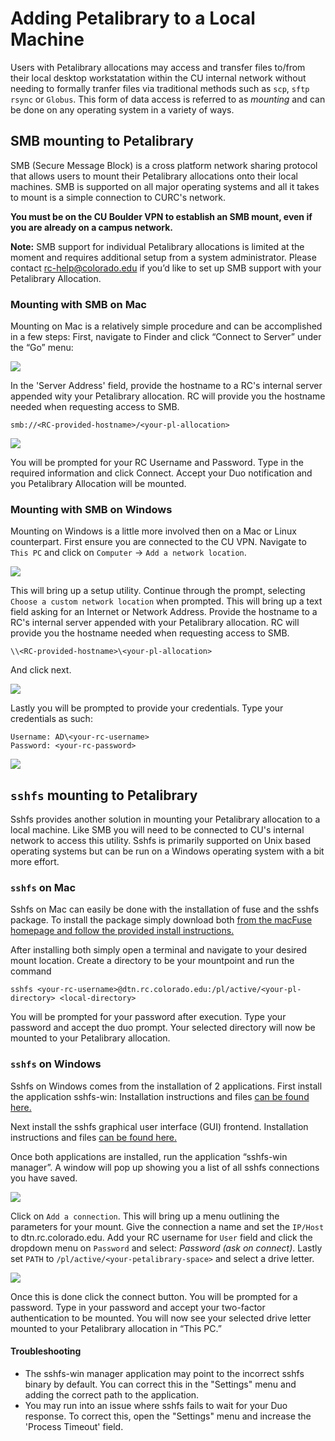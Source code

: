 # Adding Petalibrary to a Local Machine

Users with Petalibrary allocations may access and transfer files to/from their local desktop workstatation within the CU internal network without needing to formally tranfer files via traditional methods such as `scp`, `sftp` `rsync` or `Globus`. This form of data access is referred to as _mounting_ and can be done on any operating system in a variety of ways.

## SMB mounting to Petalibrary

SMB (Secure Message Block) is a cross platform network sharing protocol that allows users to mount their Petalibrary allocations onto their local machines. SMB is supported on all major operating systems and all it takes to mount is a simple connection to CURC's network.

**You must be on the CU Boulder VPN to establish an SMB mount, even if you are already on a campus network.**

**Note:** SMB support for individual Petalibrary allocations is limited at the moment and requires additional setup from a system administrator. Please contact rc-help@colorado.edu if you’d like to set up SMB support with your Petalibrary Allocation.

### Mounting with SMB on Mac

Mounting on Mac is a relatively simple procedure and can be accomplished in a few steps:
First, navigate to Finder and click “Connect to Server” under the “Go” menu:


![](https://raw.githubusercontent.com/ResearchComputing/Documentation/dev/Petalibrary/Mounting/smbmac1.png)


In the 'Server Address' field, provide the hostname to a RC's internal server appended wity your Petalibrary allocation. RC will provide you the hostname needed when requesting access to SMB.
```
smb://<RC-provided-hostname>/<your-pl-allocation>
```

![](https://raw.githubusercontent.com/ResearchComputing/Documentation/dev/Petalibrary/Mounting/smbmac2.png)


You will be prompted for your RC Username and Password. Type in the required information and click Connect. Accept your Duo notification and you Petalibrary Allocation will be mounted. 



### Mounting with SMB on Windows

Mounting on Windows is a little more involved then on a Mac or Linux counterpart. First ensure you are connected to the CU VPN. Navigate to `This PC` and click on `Computer` -> `Add a network location`.

![](https://raw.githubusercontent.com/ResearchComputing/Documentation/dev/Petalibrary/Mounting/smb1.PNG)

This will bring up a setup utility. Continue through the prompt, selecting `Choose a custom network location` when prompted. This will bring up a text field asking for an Internet or Network Address. Provide the hostname to a RC's internal server appended with your Petalibrary allocation. RC will provide you the hostname needed when requesting access to SMB.
```
\\<RC-provided-hostname>\<your-pl-allocation>
```
And click next.

![](https://raw.githubusercontent.com/ResearchComputing/Documentation/dev/Petalibrary/Mounting/smb2.PNG)

Lastly you will be prompted to provide your credentials. Type your credentials as such:

```
Username: AD\<your-rc-username>
Password: <your-rc-password>
```

![](https://raw.githubusercontent.com/ResearchComputing/Documentation/dev/Petalibrary/Mounting/smb3.PNG)


## `sshfs` mounting to Petalibrary

Sshfs provides another solution in mounting your Petalibrary allocation to a local machine. Like SMB you will need to be connected to CU's internal network to access this utility. Sshfs is primarily supported on Unix based operating systems but can be run on a Windows operating system with a bit more effort. 

### `sshfs` on Mac
Sshfs on Mac can easily be done with the installation of fuse and the sshfs package. To install the package simply download both [from the macFuse homepage and follow the provided install instructions.](https://osxfuse.github.io/)

After installing both simply open a terminal and navigate to your desired mount location. Create a directory to be your mountpoint and run the command 

```
sshfs <your-rc-username>@dtn.rc.colorado.edu:/pl/active/<your-pl-directory> <local-directory>
```

You will be prompted for your password after execution. Type your password and accept the duo prompt.
Your selected directory will now be mounted to your Petalibrary allocation.

### `sshfs` on Windows
Sshfs on Windows comes from the installation of 2 applications. First install the application sshfs-win: Installation instructions and files [can be found here.](https://github.com/billziss-gh/sshfs-win)

Next install the sshfs graphical user interface (GUI) frontend. Installation instructions and files [can be found here.](https://github.com/evsar3/sshfs-win-manager)

Once both applications are installed, run the application “sshfs-win manager”. A window will pop up showing you a list of all sshfs connections you have saved. 

![](https://raw.githubusercontent.com/ResearchComputing/Documentation/dev/Petalibrary/Mounting/sshfsmenu.PNG)

Click on `Add a connection`. This will bring up a menu outlining the parameters for your mount. Give the connection a name and set the `IP/Host` to dtn.rc.colorado.edu. Add your RC username for `User` field and click the dropdown menu on `Password` and select: *Password (ask on connect)*. Lastly set `PATH` to `/pl/active/<your-petalibrary-space>` and select a drive letter.

![](https://raw.githubusercontent.com/ResearchComputing/Documentation/dev/Petalibrary/Mounting/sshfs.PNG)

Once this is done click the connect button. You will be prompted for a password. Type in your password and accept your two-factor authentication to be mounted. You will now see your selected drive letter mounted to your Petalibrary allocation in “This PC.”

#### Troubleshooting
- The sshfs-win manager application may point to the incorrect sshfs binary by default. You can correct this in the "Settings" menu and adding the correct path to the application.
- You may run into an issue where sshfs fails to wait for your Duo response. To correct this, open the "Settings" menu and increase the 'Process Timeout' field.

